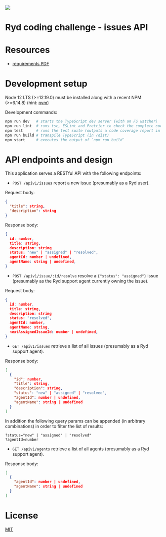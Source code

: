![](https://github.com/krasiyan/ryd-issues-api/workflows/ci/badge.svg)

# Ryd coding challenge - issues API

# Resources

- [requirements PDF](./requirements.pdf)

# Development setup

Node 12 LTS (>=12.19.0) must be installed along with a recent NPM (>=6.14.8) (hint: [nvm](https://github.com/nvm-sh/nvm))

Development commands:

```bash
npm run dev   # starts the TypeScript dev server (with an FS watcher)
npm run lint  # runs tsc, ESLint and Prettier to check the complete codestyle and code formatting
npm test      # runs the test suite (outputs a code coverage report in the CLI and in [./coverage](./coverage))
npm run build # transpile TypeScript (in /dist)
npm start     # executes the output of `npm run build`
```

# API endpoints and design

This application serves a RESTful API with the following endpoints:

- `POST /apiv1/issues` report a new issue (presumably as a Ryd user).

Request body:

```json
{
  "title": string,
  "description": string
}
```

Response body:

```json
{
  id: number,
  title: string,
  description: string
  status: "new" | "assigned" | "resolved",
  agentId: number | undefined,
  agentName: string | undefined,
}
```

- `POST /apiv1/issue/:id/resolve` resolve a `{"status": "assigned"}` issue (presumably as the Ryd support agent currently owning the issue).

Request body:

```json
{
  id: number,
  title: string,
  description: string
  status: "resolved",
  agentId: number,
  agentName: string,
  nextAssignedIssueId: number | undefined,
}
```

- `GET /apiv1/issues` retrieve a list of all issues (presumably as a Ryd support agent).

Response body:

```json
[
  {
    "id": number,
    "title": string,
    "description": string,
    "status": "new" | "assigned" | "resolved",
    "agentId": number | undefined,
    "agentName": string | undefined
  }
]
```

In addition the following query params can be appended (in arbitrary combinations) in order to filter the list of results:

```
?status="new" | "assigned" | "resolved"
?agentId=number
```

- `GET /apiv1/agents` retrieve a list of all agents (presumably as a Ryd support agent).

Response body:

```json
[
  {
    "agentId": number | undefined,
    "agentName": string | undefined
  }
]
```

# License

[MIT](./LICENSE.md)
